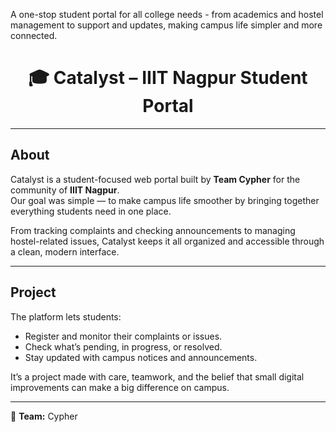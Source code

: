 A one-stop student portal for all college needs - from academics and hostel management to support and updates, making campus life simpler and more connected.

<h1 align="center">🎓 Catalyst – IIIT Nagpur Student Portal</h1>

---

## About  
Catalyst is a student-focused web portal built by **Team Cypher** for the community of **IIIT Nagpur**.  
Our goal was simple — to make campus life smoother by bringing together everything students need in one place.  

From tracking complaints and checking announcements to managing hostel-related issues, Catalyst keeps it all organized and accessible through a clean, modern interface.

---

## Project  
The platform lets students:  
- Register and monitor their complaints or issues.  
- Check what’s pending, in progress, or resolved.  
- Stay updated with campus notices and announcements.  

It’s a project made with care, teamwork, and the belief that small digital improvements can make a big difference on campus.  

---


👥 **Team:** Cypher
